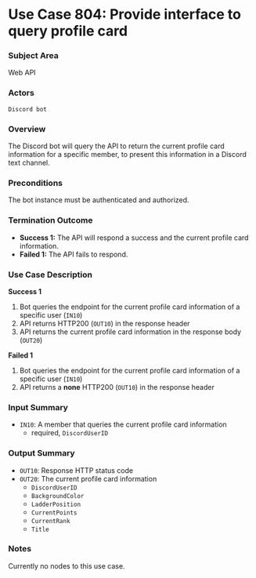 # Use Case 804: Provide interface to query profile card

### Subject Area
Web API

### Actors
`Discord bot`

### Overview
The Discord bot will query the API to return the current profile card information for a specific member, to present this information in a Discord text channel.

### Preconditions
The bot instance must be authenticated and authorized.

### Termination Outcome
- **Success 1:** The API will respond a success and the current profile card information.
- **Failed 1:** The API fails to respond.

### Use Case Description
**Success 1**
1. Bot queries the endpoint for the current profile card information of a specific user (`IN10`)
2. API returns HTTP200 (`OUT10`) in the response header
3. API returns the current profile card information in the response body (`OUT20`)

**Failed 1**
1. Bot queries the endpoint for the current profile card information of a specific user (`IN10`)
2. API returns a **none** HTTP200 (`OUT10`) in the response header

### Input Summary
- `IN10`: A member that queries the current profile card information
    - required, `DiscordUserID`

### Output Summary
- `OUT10`: Response HTTP status code
- `OUT20`: The current profile card information
    - `DiscordUserID`
    - `BackgroundColor`
    - `LadderPosition`
    - `CurrentPoints`
    - `CurrentRank`
    - `Title`

### Notes
Currently no nodes to this use case.
